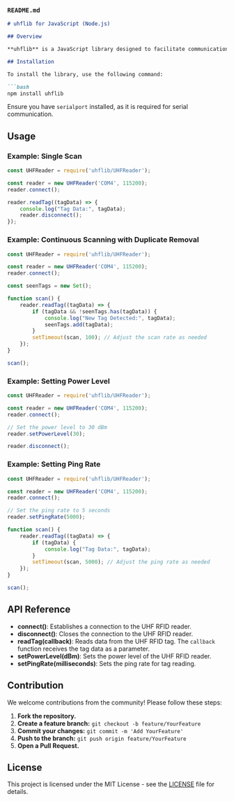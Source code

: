 ### `README.md`

```markdown
# uhflib for JavaScript (Node.js)

## Overview

**uhflib** is a JavaScript library designed to facilitate communication with UHF RFID readers via serial communication. It provides a simple API to connect to the reader, read tags, and control various settings such as power levels and ping rates.

## Installation

To install the library, use the following command:

```bash
npm install uhflib
```

Ensure you have `serialport` installed, as it is required for serial communication.

## Usage

### Example: Single Scan

```javascript
const UHFReader = require('uhflib/UHFReader');

const reader = new UHFReader('COM4', 115200);
reader.connect();

reader.readTag((tagData) => {
    console.log("Tag Data:", tagData);
    reader.disconnect();
});
```

### Example: Continuous Scanning with Duplicate Removal

```javascript
const UHFReader = require('uhflib/UHFReader');

const reader = new UHFReader('COM4', 115200);
reader.connect();

const seenTags = new Set();

function scan() {
    reader.readTag((tagData) => {
        if (tagData && !seenTags.has(tagData)) {
            console.log("New Tag Detected:", tagData);
            seenTags.add(tagData);
        }
        setTimeout(scan, 100); // Adjust the scan rate as needed
    });
}

scan();
```

### Example: Setting Power Level

```javascript
const UHFReader = require('uhflib/UHFReader');

const reader = new UHFReader('COM4', 115200);
reader.connect();

// Set the power level to 30 dBm
reader.setPowerLevel(30);

reader.disconnect();
```

### Example: Setting Ping Rate

```javascript
const UHFReader = require('uhflib/UHFReader');

const reader = new UHFReader('COM4', 115200);
reader.connect();

// Set the ping rate to 5 seconds
reader.setPingRate(5000);

function scan() {
    reader.readTag((tagData) => {
        if (tagData) {
            console.log("Tag Data:", tagData);
        }
        setTimeout(scan, 5000); // Adjust the ping rate as needed
    });
}

scan();
```

## API Reference

- **connect()**: Establishes a connection to the UHF RFID reader.
- **disconnect()**: Closes the connection to the UHF RFID reader.
- **readTag(callback)**: Reads data from the UHF RFID tag. The `callback` function receives the tag data as a parameter.
- **setPowerLevel(dBm)**: Sets the power level of the UHF RFID reader.
- **setPingRate(milliseconds)**: Sets the ping rate for tag reading.

## Contribution

We welcome contributions from the community! Please follow these steps:

1. **Fork the repository.**
2. **Create a feature branch:** `git checkout -b feature/YourFeature`
3. **Commit your changes:** `git commit -m 'Add YourFeature'`
4. **Push to the branch:** `git push origin feature/YourFeature`
5. **Open a Pull Request.**

## License

This project is licensed under the MIT License - see the [LICENSE](LICENSE) file for details.
```